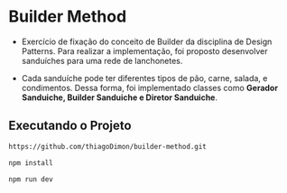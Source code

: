 # Builder Method

- Exercício de fixação do conceito de Builder da disciplina de Design Patterns. Para realizar a implementação, foi proposto desenvolver sanduíches para uma rede de lanchonetes. 

- Cada sanduíche pode ter diferentes tipos de pão, carne, salada, e condimentos. Dessa forma, foi implementado classes como **Gerador Sanduiche, Builder Sanduiche e Diretor Sanduiche**.

## Executando o Projeto
```bash copy
https://github.com/thiagoDimon/builder-method.git
```
```bash copy
npm install
```
```bash copy
npm run dev
```
